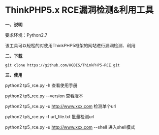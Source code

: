 # ThinkPHP5.x RCE漏洞检测&利用工具
**一、说明**


要求环境：Python2.7

该工具可以轻松的对使用ThinkPHP5框架的网站进行漏洞检测、利用

**二、下载**
```
git clone https://github.com/HGDIS/ThinkPHP5-RCE.git
```

**三、使用**

python2 tp5_rce.py -h 查看使用手册

python2 tp5_rce.py --version	                    查看版本

python2 tp5_rce.py -u http://www.xxx.com 	        检测单个url

python2 tp5_rce.py -f url_file.txt	              批量检测url

python2 tp5_rce.py -u http://www.xxx.com --shell 	进入shell模式
